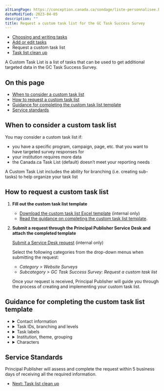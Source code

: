 ```yaml
---
altLangPage: https://conception.canada.ca/sondage/liste-personnalisee.html
dateModified: 2023-04-05
description: ""
title: Request a custom task list for the GC Task Success Survey
---
```


<div class="gc-stp-stp">
    <div class="row">
        <ul class="toc lst-spcd col-md-12">
            <li class="col-md-4 col-sm-6"><a class="list-group-item" href="writing-tasks.html">Choosing and writing tasks</a></li>
            <li class="col-md-4 col-sm-6"><a class="list-group-item" href="updating-tasks.html">Add or edit tasks</a></li>
            <li class="col-md-4 col-sm-6"><a class="list-group-item active">Request a custom task list</a></li>
            <li class="col-md-4 col-sm-6"><a class="list-group-item" href="task-list-cleanup.html">Task list clean up</a></li>
        </ul>
    </div>
</div>

A Custom Task List is a list of tasks that can be used to get additional targeted data in the GC Task Success Survey.

## On this page

* [When to consider a custom task list](#when-to-consider-a-custom-task-list)
* [How to request a custom task list](#how-to-request-a-custom-task-list)
* [Guidance for completing the custom task list template](#guidance-for-completing-the-custom-task-list-template)
* [Service standards](#service-standards)

## When to consider a custom task list

You may consider a custom task list if:

* you have a specific program, campaign, page, etc. that you want to have targeted survey responses for
* your institution requires more data
* the Canada.ca Task List (default) doesn’t meet your reporting needs

A Custom Task List includes the ability for branching (i.e. creating sub-tasks) to help organize your task list

## How to request a custom task list

1.  **Fill out the custom task list template**
    * [Download the custom task list Excel template](https://www.gcpedia.gc.ca/gcwiki/images/8/8f/Custom-Task-List-Template.xlsx) (internal only)
    * [Read the guidance on completing the custom task list template](#guidance).

2.  **Submit a request through the Principal Publisher Service Desk and attach the completed template**

    [Submit a Service Desk request](http://requestform.portal.gc.ca/tickets.html) (internal only)

    Select the following categories from the drop-down menus when submitting the request:

    * _Category > Website Surveys_
    * _Subcategory > GC Task Success Survey: Request a custom task list_

    Once your request is received, Principal Publisher will guide you through the process of creating and implementing your custom task list.

## Guidance for completing the custom task list template

<ul class="list-unstyled">
    <li>
        <details>
            <summary>Contact information</summary>
            <h3>Institution Name (department, agency or organization)</h3>
            <p>Enter the name of your institution.</p>
            <h3>Contact details (name, email and telephone number)</h3>
            <p>Enter the contact details of the person who is best able to answer questions about the information you provided in this request.</p>
        </details>
    </li>
    <li>
        <details>
            <summary>Task IDs, branching and levels</summary>
            <h3>ID</h3>
            <p>Each task and sub-task should be entered on a separate line in the spreadsheet. Each line gets a unique ID: 1, 2, 3 etc…</p>
            <h3>Branching</h3>
            <p>Branching means that you are including a set of sub-tasks to a particular task. If you have a task that has important sub-tasks, indicate this with a « y » for yes, or an « n » for no.</p>
            <p>The survey can have up to two levels of tasks. This can help survey respondents find the specific task that they came to the site for if you have many tasks.</p>
            <p>For example, instead of listing tasks separately</p>
            <ul>
                <li>Apply for a passport</li>
                <li>Renew a passport</li>
            </ul>
            <p>You could use 2 levels of tasks:</p>
            <ul>
                <li>Passports (apply, renew)
                    <ul>
                        <li>Apply for a passport</li>
                        <li>Renew a passport</li>
                    </ul>
                </li>
            </ul>
            <h3>Level</h3>
            <p>Tasks that appear on the first reason of visit question, should be given a « 1 » for the first level. Sub-tasks that are provided as options following the branching of the first question, should be given a “2” for the second level.</p>
            <h3>Parent ID</h3>
            <p>Sub-tasks that are provided as options following the branching of the first question, are given the ID number of its parent task. All other tasks should be given a “0”.</p>
            <h3>Branching Question EN</h3>
            <p>If you included a “y” in the Branching column for a task, you must include a branching question. We recommend using “What specifically were you trying to do or find?”. You can edit this text if it does not align with your sub-tasks.</p>
            <h3>Enchaînement de question FR</h3>
            <p>If you included a “y” in the Branching column for a task, you must include a branching question. We recommend using “Que tentiez-vous précisément d’accomplir ou de trouver ?”. You can edit this text if it does not align with your sub-tasks.</p>
        </details>
    </li>
    <li>
        <details>
            <summary>Task labels</summary>
            <p>We recommend a maximum of 30 tasks per level.</p>
            <h3>Task EN</h3>
            <p>English label of the task that will appear in the survey. Try to write the task from the user’s perspective, and with enough clarity to allow someone who isn't familiar with the task to understand it.</p>
            <h3>Tâche FR</h3>
            <p>French label of the task that will appear in the survey. Try to write the task from the user’s perspective, and with enough clarity to allow someone who isn't familiar with the task to understand it.</p>
        </details>
    </li>
    <li>
        <details>
            <summary>Institution, theme, grouping</summary>
            <h3>Institution EN</h3>
            <p>Provide English acronym for the lead institution name who is responsible for the task. Use drop down options in template. The options in the drop down come from the Departments and Agencies page on Canada.ca.</p>
            <h3>Institution FR</h3>
            <p>Provide French acronym for the lead institution who is responsible for the task. Use drop down options in template. The options in the drop down come from the Departments and Agencies page on Canada.ca.</p>
            <h3>Lead theme EN</h3>
            <p>Provide abbreviated English lead theme name that is responsible for the task. Use drop down options in template.</p>
            <h3>Thème principal FR</h3>
            <p>Provide abbreviated French lead theme name that is responsible for the task. Use drop down options in template.</p>
            <h3>Grouping EN</h3>
            <p>Provide English grouping label, if applicable. You can use this column to group tasks together to facilitate easier reporting and analysis. Example: Group all Canada Pension Plan (CPP) tasks together under group name “CPP”.</p>
            <h3>Regroupement FR</h3>
            <p>Provide French grouping label, if applicable. You can use this column to group tasks together to facilitate easier reporting and analysis. Example: Group all Régime de pensions du Canada (RPC) tasks together under group name “RPC”.</p>
        </details>
    </li>
    <li>
        <details>
            <summary>Characters</summary>
            <h3>Char EN</h3>
            <p>This is the total number of characters for all English columns in the template that are being collected in Adobe Analytics. The spreadsheet will calculate these automatically for you. The maximum number of characters allowed is 225.</p>
            <h3>Char FR</h3>
            <p>This is the total number of characters for all French columns in the template that are being collected in Adobe Analytics. The spreadsheet will calculate these automatically for you. The maximum number of characters allowed is 225.</p>
        </details>
    </li>
</ul>

## Service Standards

Principal Publisher will assess and complete the request within 5 business days of receiving all the required information.

<nav role="navigation" class="mrgn-bttm-lg">
    <ul class="pager">
        <li class="next">
            <a href="task-list-cleanup.html" rel="next">Next: Task list clean up</a>
        </li>
    </ul>
</nav>
